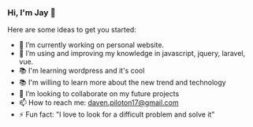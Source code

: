 ### Hi, I'm Jay 👋


Here are some ideas to get you started:

- 🔭 I’m currently working on personal website.
- 🌱 I’m using and improving my knowledge in javascript, jquery, laravel, vue.
- 📚 I'm learning wordpress and it's cool
- 📚 I'm willing to learn more about the new trend and technology
- 👯 I’m looking to collaborate on my future projects
- 📫 How to reach me: daven.piloton17@gmail.com
- ⚡ Fun fact: "I love to look for a difficult problem and solve it"


